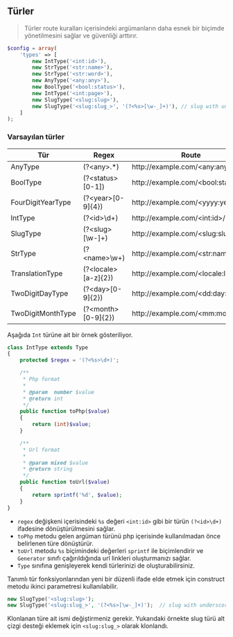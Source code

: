 
## Türler

> Türler route kuralları içerisindeki argümanların daha esnek bir biçimde yönetilmesini sağlar ve güvenliği arttırır.

```php
$config = array(
    'types' => [
        new IntType('<int:id>'),
        new StrType('<str:name>'),
        new StrType('<str:word>'),
        new AnyType('<any:any>'),
        new BoolType('<bool:status>'),
        new IntType('<int:page>'),
        new SlugType('<slug:slug>'),
        new SlugType('<slug:slug_>', '(?<%s>[\w-_]+)'), // slug with underscore
    ]
);
```

### Varsayılan türler

<table>
    <thead>
        <tr>
            <th>Tür</th>    
            <th>Regex</th>
            <th>Route</th>
            <th>Php</th>
            <th>Url</th>
        </tr>
    </thead>
    <tbody>
        <tr>
            <td>AnyType</td>
            <td>(?&lt;any&gt;.*)</td>
            <td>http://example.com/&lt;any:any&gt;/</td>
            <td>string</td>
            <td>http://example.com/%s</td>
        </tr>
        <tr>
            <td>BoolType</td>
            <td>(?&lt;status&gt;[0-1])</td>
            <td>http://example.com/&lt;bool:status&gt;/</td>
            <td>boolean</td>
            <td>http://example.com/%01d</td>
        </tr>
        <tr>
            <td>FourDigitYearType</td>
            <td>(?&lt;year&gt;[0-9]{4})</td>
            <td>http://example.com/&lt;yyyy:year&gt;/</td>
            <td>integer</td>
            <td>http://example.com/%04d</td>
        </tr>
        <tr>
            <td>IntType</td>
            <td>(?&lt;id&gt;\d+)</td>
            <td>http://example.com/&lt;int:id&gt;/</td>
            <td>integer</td>
            <td>http://example.com/%d</td>
        </tr>
        <tr>
            <td>SlugType</td>
            <td>(?&lt;slug&gt;[\w-]+)</td>
            <td>http://example.com/&lt;slug:slug&gt;/</td>
            <td>string</td>
            <td>http://example.com/%s</td>
        </tr>
        <tr>
            <td>StrType</td>
            <td>(?&lt;name&gt;\w+)</td>
            <td>http://example.com/&lt;str:name&gt;/</td>
            <td>string</td>
            <td>http://example.com/%s</td>
        </tr>
        <tr>
            <td>TranslationType</td>
            <td>(?&lt;locale&gt;[a-z]{2})</td>
            <td>http://example.com/&lt;locale:locale&gt;/</td>
            <td>string</td>
            <td>http://example.com/%02s</td>
        </tr>
        <tr>
            <td>TwoDigitDayType</td>
            <td>(?&lt;day&gt;[0-9]{2})</td>
            <td>http://example.com/&lt;dd:day&gt;/</td>
            <td>integer</td>
            <td>http://example.com/%02d</td>
        </tr>
        <tr>
            <td>TwoDigitMonthType</td>
            <td>(?&lt;month&gt;[0-9]{2})</td>
            <td>http://example.com/&lt;mm:month&gt;/</td>
            <td>integer</td>
            <td>http://example.com/%02d</td>
        </tr>
    </tbody>
</table>

Aşağıda `Int` türüne ait bir örnek gösteriliyor.

```php
class IntType extends Type
{
    protected $regex = '(?<%s>\d+)';

    /**
     * Php format
     * 
     * @param  number $value 
     * @return int
     */
    public function toPhp($value)
    {
        return (int)$value;
    }

    /**
     * Url format
     * 
     * @param mixed $value
     * @return string
     */
    public function toUrl($value)
    {
        return sprintf('%d', $value);
    }
}
```

* `regex` değişkeni içerisindeki `%s` değeri `<int:id>` gibi bir türün `(?<id>\d+)` ifadesine dönüştürülmesini sağlar.
* `toPhp` metodu gelen argüman türünü php içerisinde kullanılmadan önce belirlenen türe dönüştürür.
* `toUrl` metodu `%s` biçimindeki değerleri `sprintf` ile biçimlendirir ve `Generator` sınıfı çağırıldığında url linkleri oluşturmanızı sağlar.
* `Type` sınıfına genişleyerek kendi türlerinizi de oluşturabilirsiniz.


Tanımlı tür fonksiyonlarından yeni bir düzenli ifade elde etmek için construct metodu ikinci parametresi kullanılabilir.

```php
new SlugType('<slug:slug>');
new SlugType('<slug:slug_>', '(?<%s>[\w-_]+)');  // slug with underscore
```

Klonlanan türe ait ismi değiştirmeniz gerekir. Yukarıdaki örnekte slug türü alt çizgi desteği eklemek için `<slug:slug_>` olarak klonlandı. 